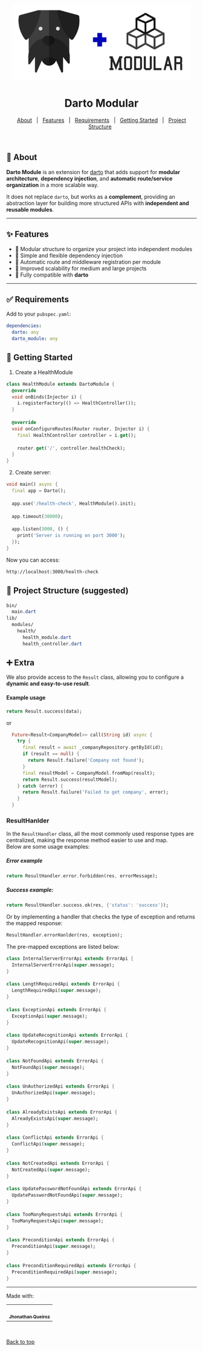 <div align="center" id="top"> 
  <img src="assets/darto_modular.png" alt="Darto Module" height="200" />
</div>

<h1 align="center">Darto Modular</h1>

<p align="center">
  <a href="#dart-about">About</a> &#xa0; | &#xa0; 
  <a href="#sparkles-features">Features</a> &#xa0; | &#xa0;
  <a href="#white_check_mark-requirements">Requirements</a> &#xa0; | &#xa0;
  <a href="#checkered_flag-getting-started">Getting Started</a> &#xa0; | &#xa0;
  <a href="#file_folder-project-structure">Project Structure</a> &#xa0; 
</p>

<br>

## :dart: About

**Darto Module** is an extension for [darto](https://pub.dev/packages/darto) that adds support for **modular architecture**, **dependency injection**, and **automatic route/service organization** in a more scalable way.

It does not replace `darto`, but works as a **complement**, providing an abstraction layer for building more structured APIs with **independent and reusable modules**.

---

## :sparkles: Features

- 🔹 Modular structure to organize your project into independent modules
- 🔹 Simple and flexible dependency injection
- 🔹 Automatic route and middleware registration per module
- 🔹 Improved scalability for medium and large projects
- 🔹 Fully compatible with **darto**

---

## :white_check_mark: Requirements

Add to your `pubspec.yaml`:

```yaml
dependencies:
  darto: any
  darto_module: any
```

## :checkered_flag: Getting Started

1. Create a HealthModule

```dart
class HealthModule extends DartoModule {
  @override
  void onBinds(Injector i) {
    i.registerFactory(() => HealthController());
  }

  @override
  void onConfigureRoutes(Router router, Injector i) {
    final HealthController controller = i.get();

    router.get('/', controller.healthCheck);
  }
}
```

2. Create server:

```dart
void main() async {
  final app = Darto();

  app.use('/health-check', HealthModule().init);

  app.timeout(30000);

  app.listen(3000, () {
    print('Server is running on port 3000');
  });
}
```

Now you can access:

```bash
http://localhost:3000/health-check
```

## :file_folder: Project Structure (suggested)

```css
bin/
  main.dart
lib/
  modules/
    health/
      health_module.dart
      health_controller.dart
```

## :heavy_plus_sign: Extra

We also provide access to the `Result` class, allowing you to configure a **dynamic and easy-to-use result**.

#### Example usage

```dart
return Result.success(data);
```

or

```dart
  Future<Result<CompanyModel>> call(String id) async {
    try {
      final result = await _companyRepository.getById(id);
      if (result == null) {
        return Result.failure('Company not found');
      }
      final resultModel = CompanyModel.fromMap(result);
      return Result.success(resultModel);
    } catch (error) {
      return Result.failure('Failed to get company', error);
    }
  }
```

### ResultHanlder

In the `ResultHandler` class, all the most commonly used response types are centralized, making the response method easier to use and map.  
Below are some usage examples:

##### Error example

```dart
return ResultHandler.error.forbidden(res, errorMessage);

```

##### Success example:

```dart
return ResultHandler.success.ok(res, {'status': 'success'});
```

Or by implementing a handler that checks the type of exception and returns the mapped response:

```dart
ResultHandler.errorHanlder(res, exception);
```

The pre-mapped exceptions are listed below:

```dart
class InternalServerErrorApi extends ErrorApi {
  InternalServerErrorApi(super.message);
}

class LengthRequiredApi extends ErrorApi {
  LengthRequiredApi(super.message);
}

class ExceptionApi extends ErrorApi {
  ExceptionApi(super.message);
}

class UpdateRecognitionApi extends ErrorApi {
  UpdateRecognitionApi(super.message);
}

class NotFoundApi extends ErrorApi {
  NotFoundApi(super.message);
}

class UnAuthorizedApi extends ErrorApi {
  UnAuthorizedApi(super.message);
}

class AlreadyExistsApi extends ErrorApi {
  AlreadyExistsApi(super.message);
}

class ConflictApi extends ErrorApi {
  ConflictApi(super.message);
}

class NotCreatedApi extends ErrorApi {
  NotCreatedApi(super.message);
}

class UpdatePasswordNotFoundApi extends ErrorApi {
  UpdatePasswordNotFoundApi(super.message);
}

class TooManyRequestsApi extends ErrorApi {
  TooManyRequestsApi(super.message);
}

class PreconditionApi extends ErrorApi {
  PreconditionApi(super.message);
}

class PreconditionRequiredApi extends ErrorApi {
  PreconditionRequiredApi(super.message);
}
```

---

<div align="left">
  <table>
  <tr>
  Made with:
    <td align="center"><a href="https://github.com/jhonathanqz"><img src="https://avatars.githubusercontent.com/u/74057391?s=96&v=4" width="100px;" alt=""/><br /><sub><b>Jhonathan Queiroz</b></sub></a><br /> <a href="https://github.com/jhonathanqz" title="Autor"></a></td>
  </tr>

</table>

</div>

&#xa0;

<a href="#top">Back to top</a>
